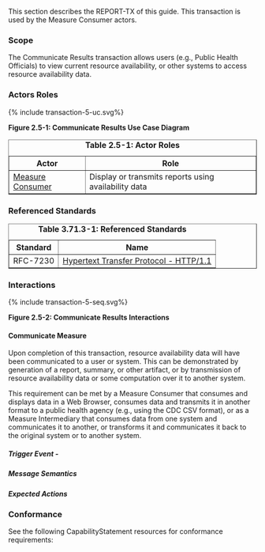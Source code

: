 This section describes the REPORT-TX of this guide. This transaction is used by the Measure Consumer actors.

### Scope

The Communicate Results transaction allows users (e.g., Public Health Officials) to view current resource
availability,
or other systems to access resource availability data.


### Actors Roles
<div>
{% include transaction-5-uc.svg%}
</div>

**Figure 2.5-1: Communicate Results Use Case Diagram**

<table border='1' borderspacing='0'>
<caption><b>Table 2.5-1: Actor Roles</b></caption>
<thead><tr><th>Actor</th><th>Role</th></tr></thead>
<tbody><tr><td><a href="actors.html#measure-consumer">Measure Consumer</a></td>
<td>Display or transmits reports using availability data</td>
</tr>

</tbody>
</table>

### Referenced Standards

<table border='1' borderspacing='0'>
<caption><b>Table 3.71.3-1: Referenced Standards</b></caption>
<thead><tr><th>Standard</th><th>Name</th></tr></thead>
<tbody>
            <tr><td>RFC-7230</td><td><a href='https://ietf.org/rfc/rfc7230.html'>Hypertext Transfer Protocol - HTTP/1.1</a></td></tr>

</tbody>
</table>

### Interactions
<div>
{% include transaction-5-seq.svg%}
</div>

**Figure 2.5-2: Communicate Results Interactions**


#### Communicate Measure


Upon completion of this transaction, resource availability data will have been communicated to a
user or system. This can be demonstrated by generation of a report, summary, or other artifact, or by transmission of resource
availability data or some computation over it to another system.


This requirement can be met by a Measure Consumer that consumes and displays data in a Web Browser, consumes data
and transmits it in another format to a public health agency (e.g., using the CDC CSV format), or as a Measure
Intermediary that consumes data from one system and communicates it to another, or transforms it and communicates it back
to the original system or to another system.


##### Trigger Event -

##### Message Semantics

##### Expected Actions

### Conformance
See the following CapabilityStatement resources for conformance requirements:
